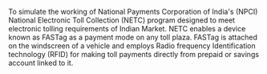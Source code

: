 To simulate the working of National Payments Corporation of India's (NPCI) National Electronic Toll Collection (NETC) program designed to meet electronic tolling requirements of Indian Market. NETC enables a device known as FASTag as a payment mode on any toll plaza. FASTag is attached on the windscreen of a vehicle and employs Radio frequency Identification technology (RFID) for making toll payments directly from prepaid or savings account linked to it.
